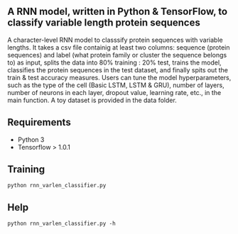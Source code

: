 ## A RNN model, written in Python & TensorFlow, to classify variable length protein sequences

 
A character-level RNN model to classsify protein sequences with variable lengths. It takes a csv file containig at least two columns: sequence (protein sequences) and label (what protein family or cluster the sequence belongs to) as input, splits the data into 80% training : 20% test, trains the model, classifies the protein sequences in the test dataset, and finally spits out the train & test accuracy measures. Users can tune the model hyperparameters, such as the type of the cell (Basic LSTM, LSTM & GRU), number of layers, number of neurons in each layer, dropout value, learning rate, etc., in the main function. A toy dataset is provided in the data folder.

## Requirements

- Python 3
- Tensorflow > 1.0.1

## Training

```
python rnn_varlen_classifier.py
```
## Help

```
python rnn_varlen_classifier.py -h
```
